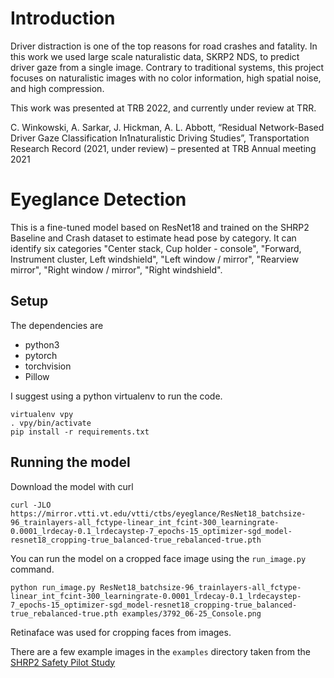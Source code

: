 # Introduction

Driver distraction is one of the top reasons for road crashes and fatality. In this work we used large scale naturalistic data, SKRP2 NDS, to predict driver gaze from a single image. Contrary to traditional systems, this project focuses on naturalistic images with no color information, high spatial noise, and high compression. 

This work was presented at TRB 2022, and currently under review at TRR. 

C. Winkowski, A. Sarkar, J. Hickman, A. L. Abbott, “Residual Network-Based Driver Gaze Classification In1naturalistic Driving Studies”, Transportation Research Record (2021, under review) – presented at TRB Annual meeting 2021


# Eyeglance Detection

This is a fine-tuned model based on ResNet18 and trained on the SHRP2 Baseline and Crash dataset to estimate head pose by category. It can identify six categories "Center stack, Cup holder - console", "Forward, Instrument cluster, Left windshield", "Left window / mirror", "Rearview mirror", "Right window / mirror", "Right windshield".

## Setup
The dependencies are

- python3
- pytorch
- torchvision
- Pillow

I suggest using a python virtualenv to run the code.

    virtualenv vpy
    . vpy/bin/activate
    pip install -r requirements.txt

## Running the model

Download the model with curl 

    curl -JLO https://mirror.vtti.vt.edu/vtti/ctbs/eyeglance/ResNet18_batchsize-96_trainlayers-all_fctype-linear_int_fcint-300_learningrate-0.0001_lrdecay-0.1_lrdecaystep-7_epochs-15_optimizer-sgd_model-resnet18_cropping-true_balanced-true_rebalanced-true.pth

You can run the model on a cropped face image using the `run_image.py` command.

    python run_image.py ResNet18_batchsize-96_trainlayers-all_fctype-linear_int_fcint-300_learningrate-0.0001_lrdecay-0.1_lrdecaystep-7_epochs-15_optimizer-sgd_model-resnet18_cropping-true_balanced-true_rebalanced-true.pth examples/3792_06-25_Console.png

Retinaface was used for cropping faces from images.

There are a few example images in the `examples` directory taken from the [SHRP2 Safety Pilot Study](https://insight.shrp2nds.us/)
